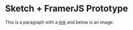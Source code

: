 # Sketch + FramerJS Prototype
This is a paragraph with a [link](http://www.google.com) and below is an image:
